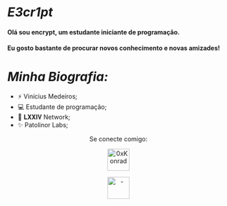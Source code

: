 #                                                                      *E3cr1pt*

#### Olá sou encrypt, um estudante iniciante de programação.
#### Eu gosto bastante de procurar novos conhecimento e novas amizades!
  

#                                                                    *Minha Biografia:*

-  ⚡ Vinícius Medeiros;
-  💻 Estudante de programação;
-  🧪 𝐋𝐗𝐗𝐈𝐕 Network;
-  ✨ Patolinor Labs;
<p align="center"> Se conecte comigo:
</p>

<p align="center">
<a href="https://instagram.com/m.s.swindler" target="blank"><img align="center" src="https://media.discordapp.net/attachments/768926761844211753/792033941666004992/desconhecido.png?width=225&height=225" alt="0xKonrad" height="50" width="50"</a>
</a>     
</p>
<p align="center">
  <a href="https://discordapp.com" target="blank"><img align="center" src="https://cdn.discordapp.com/attachments/690376327555055626/796963704473255936/discord_1.png" alt="- "E3cr1pt" 愛
#1974" height="50" width="50"</a>
</p>
